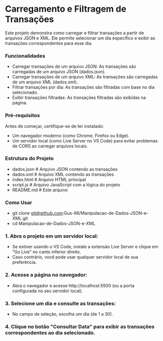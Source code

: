 # Carregamento e Filtragem de Transações
Este projeto demonstra como carregar e filtrar transações a partir de arquivos JSON e XML. Ele permite selecionar um dia específico e exibir as transações correspondentes para esse dia.

### Funcionalidades
- Carregar transações de um arquivo JSON: As transações são carregadas de um arquivo JSON (dados.json).
- Carregar transações de um arquivo XML: As transações são carregadas de um arquivo XML (dados.xml).
- Filtrar transações por dia: As transações são filtradas com base no dia selecionado.
- Exibir transações filtradas: As transações filtradas são exibidas na página.

### Pré-requisitos
Antes de começar, certifique-se de ter instalado:
- Um navegador moderno (como Chrome, Firefox ou Edge).
- Um servidor local (como Live Server no VS Code) para evitar problemas de CORS ao carregar arquivos locais.

### Estrutura do Projeto
- dados.json          # Arquivo JSON contendo as transações
- dados.xml           # Arquivo XML contendo as transações
- index.html          # Arquivo HTML principal
- script.js           # Arquivo JavaScript com a lógica do projeto
- README.md           # Este arquivo

### Como Usar
- git clone git@github.com:Gus-96/Manipulacao-de-Dados-JSON-e-XML.git
- cd Manipulacao-de-Dados-JSON-e-XML

### 1. Abra o projeto em um servidor local:
- Se estiver usando o VS Code, instale a extensão Live Server e clique em "Go Live" no canto inferior direito.
- Caso contrário, você pode usar qualquer servidor local de sua preferência.

### 2. Acesse a página no navegador:
- Abra o navegador e acesse http://localhost:5500 (ou a porta configurada no seu servidor local).

### 3. Selecione um dia e consulte as transações:
- No campo de seleção, escolha um dia (de 1 a 30).

### 4. Clique no botão "Consultar Data" para exibir as transações correspondentes ao dia selecionado.
